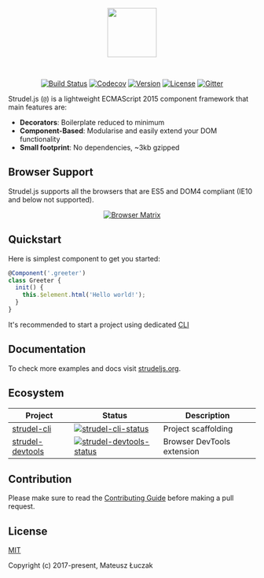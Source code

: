 <p align="center"><img width="100px" src="http://strudeljs.org/images/strudel-twoline.svg"></p>
<br>
<p align="center">
<a href="https://circleci.com/gh/strudeljs/strudel/tree/dev"><img src="https://circleci.com/gh/strudeljs/strudel.svg?style=shield&circle-token=:circle-token" alt="Build Status"></a>
<a href="https://codecov.io/gh/strudeljs/strudel"><img src="https://codecov.io/gh/strudeljs/strudel/branch/master/graph/badge.svg" alt="Codecov" /></a>
<a href="https://www.npmjs.com/package/strudel"><img src="https://img.shields.io/npm/v/strudel.svg" alt="Version"></a>
<a href="https://www.npmjs.com/package/strudel"><img src="https://img.shields.io/npm/l/strudel.svg" alt="License"></a>
<a href="https://gitter.im/strudel-js"><img src="https://img.shields.io/gitter/room/nwjs/nw.js.svg" alt="Gitter"></a>
</p>

Strudel.js (`@`) is a lightweight ECMAScript 2015 component framework that main features are:

* **Decorators**: Boilerplate reduced to minimum
* **Component-Based**: Modularise and easily extend your DOM functionality
* **Small footprint**: No dependencies, ~3kb gzipped

## Browser Support

Strudel.js supports all the browsers that are ES5 and DOM4 compliant (IE10 and below not supported).

<p align="center">
<a href="https://saucelabs.com/beta/builds/1a3443d3a9484a33a80695fd8b1e8015"><img src="https://saucelabs.com/browser-matrix/hayalet.svg" alt="Browser Matrix"></a>
</p>

## Quickstart

Here is simplest component to get you started:

```js
@Component('.greeter')
class Greeter {
  init() {
    this.$element.html('Hello world!');
  }
}
```

It's recommended to start a project using dedicated [CLI](https://github.com/strudeljs/strudel-cli)

## Documentation

To check more examples and docs visit [strudeljs.org](http://strudeljs.org).

## Ecosystem

| Project | Status | Description |
|---------|--------|-------------|
| [strudel-cli]             | [![strudel-cli-status]][strudel-cli-package] | Project scaffolding |
| [strudel-devtools]        | [![strudel-devtools-status]][strudel-devtools-package] | Browser DevTools extension |

[strudel-cli]: https://github.com/strudeljs/strudel-cli
[strudel-devtools]:  https://github.com/strudeljs/strudel-devtools

[strudel-cli-status]: https://img.shields.io/npm/v/strudel-cli.svg
[strudel-devtools-status]: https://img.shields.io/chrome-web-store/v/

[strudel-cli-package]: https://npmjs.com/package/strudel-cli
[strudel-devtools-package]: https://chrome.google.com/webstore/detail/

## Contribution

Please make sure to read the [Contributing Guide](https://github.com/strudeljs/strudel/blob/master/CONTRIBUTING.md) before making a pull request.

## License

[MIT](https://opensource.org/licenses/MIT)

Copyright (c) 2017-present, Mateusz Łuczak
